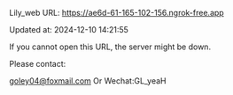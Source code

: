 Lily_web URL: https://ae6d-61-165-102-156.ngrok-free.app

Updated at: 2024-12-10 14:21:55

If you cannot open this URL, the server might be down.

Please contact: 

goley04@foxmail.com Or Wechat:GL_yeaH